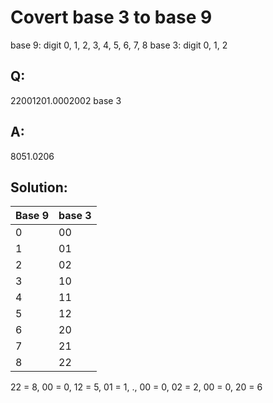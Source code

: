# Covert base 3 to base 9

base 9: digit 0, 1, 2, 3, 4, 5, 6, 7, 8
base 3: digit 0, 1, 2

## Q: 
22001201.0002002 base 3 

## A:
8051.0206

## Solution:
| Base 9 | base 3 |
| ------------- | ------------- |
| 0 | 00 |
| 1 | 01 |
| 2 | 02 |
| 3 | 10 |
| 4 | 11 |
| 5 | 12 |
| 6 | 20 |
| 7 | 21 |
| 8 | 22 |

22 = 8,
00 = 0,
12 = 5,
01 = 1,
.,
00 = 0,
02 = 2,
00 = 0,
20 = 6